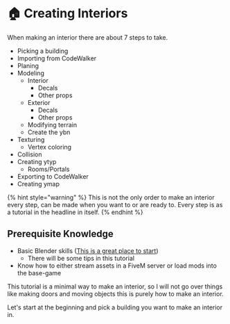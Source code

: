 # 🏠 Creating Interiors

When making an interior there are about 7 steps to take.

* Picking a building
* Importing from CodeWalker
* Planing
* Modeling
    * Interior
        * Decals
        * Other props
    * Exterior
        * Decals
        * Other props
    * Modifying terrain
    * Create the ybn
* Texturing
    * Vertex coloring
* Collision
* Creating ytyp
    * Rooms/Portals
* Exporting to CodeWalker
* Creating ymap

{% hint style="warning" %}
This is not the only order to make an interior every step, can be made when you want to or are ready to. Every step
is as a tutorial in the headline in itself.
{% endhint %}

## Prerequisite Knowledge

* Basic Blender skills ([This is a great place to start](https://www.youtube.com/playlist?list=PLjEaoINr3zgFX8ZsChQVQsuDSjEqdWMAD))
  * There will be some tips in this tutorial
* Know how to either stream assets in a FiveM server or load mods into the base-game


This tutorial is a minimal way to make an interior, so I will not go over things
like making doors and moving objects this is purely how to make an interior.

Let's start at the beginning and pick a building you want to make an interior in.